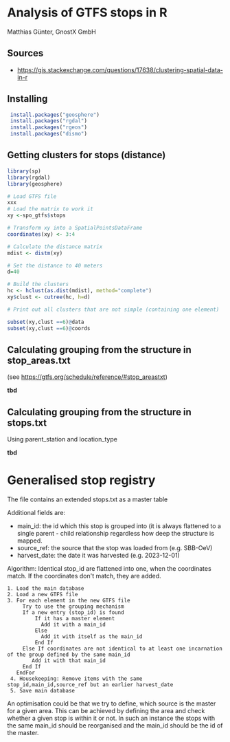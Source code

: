 # Analysis of GTFS stops in R
Matthias Günter, GnostX GmbH


## Sources
* https://gis.stackexchange.com/questions/17638/clustering-spatial-data-in-r

## Installing

```R
 install.packages("geosphere")
 install.packages("rgdal")
 install.packages("rgeos")
 install.packages("dismo")
```
 
 ## Getting clusters for stops (distance)
  
```R
library(sp)
library(rgdal)
library(geosphere)

# Load GTFS file
xxx
# Load the matrix to work it
xy <-spo_gtfs$stops

# Transform xy into a SpatialPointsDataFrame
coordinates(xy) <- 3:4

# Calculate the distance matrix
mdist <- distm(xy)

# Set the distance to 40 meters
d=40

# Build the clusters
hc <- hclust(as.dist(mdist), method="complete")
xy$clust <- cutree(hc, h=d)

# Print out all clusters that are not simple (containing one element)

subset(xy,clust ==6)@data
subset(xy,clust ==6)@coords
```

## Calculating grouping from the structure in stop_areas.txt
(see https://gtfs.org/schedule/reference/#stop_areastxt)

**tbd**

## Calculating grouping from the structure in stops.txt
Using parent_station and location_type

**tbd**

# Generalised stop registry
The file contains an extended stops.txt as a master table 

Additional fields are:
- main_id: the id which this stop is grouped into (it is always flattened to a single parent - child relationship regardless how deep the structure is mapped. 
- source_ref: the source that the stop was loaded from (e.g. SBB-OeV)
- harvest_date: the date it was harvested (e.g. 2023-12-01)

Algorithm:
Identical stop_id are flattened into one, when the coordinates match. If the coordinates don't match, they are added.

```
1. Load the main database
2. Load a new GTFS file
3. For each element in the new GTFS file
     Try to use the grouping mechanism
     If a new entry (stop_id) is found
         If it has a master element
           Add it with a main_id
         Else
           Add it with itself as the main_id
         End If
     Else If coordinates are not identical to at least one incarnation of the group defined by the same main_id
        Add it with that main_id
     End If   
   EndFor
 4. Housekeeping: Remove items with the same stop_id,main_id,source_ref but an earlier harvest_date
 5. Save main database 
```

An optimisation could be that we try to define, which source is the master for a given area. This can be achieved by defining the area and check whether a given stop is within it or not. In such an instance the stops with the same main_id should be reorganised and the main_id should be the id of the master.


